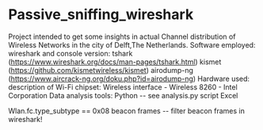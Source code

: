 # Passive_sniffing_wireshark

Project intended to get some insights in actual Channel distribution of Wireless Networks in the city of Delft,The Netherlands.
Software employed:
wireshark and console version: tshark (https://www.wireshark.org/docs/man-pages/tshark.html)
kismet (https://github.com/kismetwireless/kismet)
airodump-ng (https://www.aircrack-ng.org/doku.php?id=airodump-ng)
Hardware used:
description of Wi-Fi chipset: Wireless interface - Wireless 8260 - Intel Corporation
Data analysis tools:
Python -- see analysis.py script
Excel

Wlan.fc.type_subtype == 0x08 beacon frames -- filter beacon frames in wireshark!
